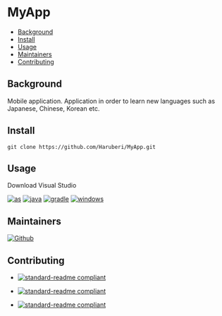 # MyApp

- [Background](#background)
- [Install](#install)
- [Usage](#usage)
- [Maintainers](#maintainers)
- [Contributing](#contributing)

## Background

Mobile application. Application in order to learn new languages such as Japanese, Chinese, Korean etc.

## Install

```
git clone https://github.com/Haruberi/MyApp.git
```

## Usage

Download Visual Studio

[![as](https://img.shields.io/badge/-Android%20Studio-3DDC84?logo=androidstudio&logoColor=000)](https://developer.android.com/studio?gclid=CjwKCAjwopWSBhB6EiwAjxmqDVN6Kc2NzL4YOuA2mqhIdQrZLnRTlmGG1cm8nzIkTRKbUeXLBmrGfBoCdfcQAvD_BwE&gclsrc=aw.ds)
[![java](https://img.shields.io/badge/-Java-007396?logo=java&logoColor=000)](https://www.java.com/en/)
[![gradle](https://img.shields.io/badge/-Gradle-02303A?logo=gradle&logoColor=000)](https://developer.android.com/studio/build)
[![windows](https://img.shields.io/badge/-Windows-0078D6?logo=windows&logoColor=000)](https://www.microsoft.com/sv-se/windows)

## Maintainers

[![Github](https://badgen.net/badge/icon/Anna%20Hallberg?icon=github&label)](https://github.com/haruberi)

## Contributing

* [![standard-readme compliant](https://img.shields.io/badge/standard_readme-HERE-green.svg?style=flat-square)](https://github.com/RichardLitt/standard-readme)

* [![standard-readme compliant](https://img.shields.io/badge/readme_badges-HERE-green.svg?style=flat-square)](https://github.com/Naereen/badges/blob/master/README.md)
* [![standard-readme compliant](https://img.shields.io/badge/free_icons-HERE-purple.svg?style=flat-square)](https://simpleicons.org/)
